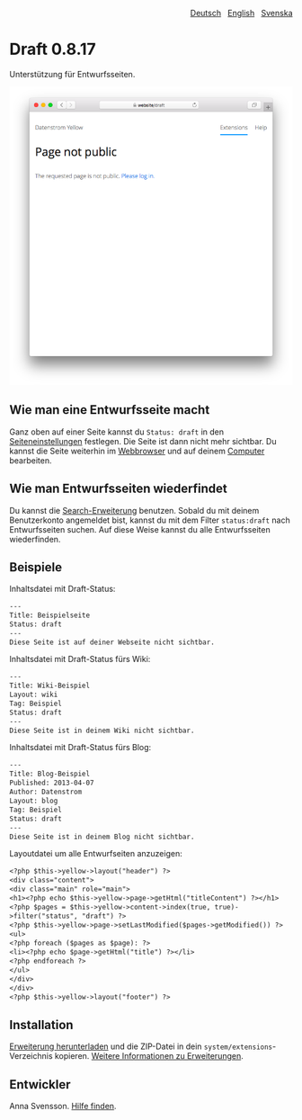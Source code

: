 <p align="right"><a href="README-de.md">Deutsch</a> &nbsp; <a href="README.md">English</a> &nbsp; <a href="README-sv.md">Svenska</a></p>

# Draft 0.8.17

Unterstützung für Entwurfsseiten.

<p align="center"><img src="draft-screenshot.png?raw=true" alt="Bildschirmfoto"></p>

## Wie man eine Entwurfsseite macht

Ganz oben auf einer Seite kannst du `Status: draft` in den [Seiteneinstellungen](https://github.com/annaesvensson/yellow-core/tree/main/README-de.md#einstellungen-seite) festlegen. Die Seite ist dann nicht mehr sichtbar. Du kannst die Seite weiterhin im [Webbrowser](https://github.com/annaesvensson/yellow-edit/tree/main/README-de.md) und auf deinem [Computer](https://github.com/annaesvensson/yellow-core/tree/main/README-de.md) bearbeiten.

## Wie man Entwurfsseiten wiederfindet

Du kannst die [Search-Erweiterung](https://github.com/annaesvensson/yellow-search/tree/main/README-de.md) benutzen. Sobald du mit deinem Benutzerkonto angemeldet bist, kannst du mit dem Filter `status:draft` nach Entwurfsseiten suchen. Auf diese Weise kannst du alle Entwurfsseiten wiederfinden.

## Beispiele

Inhaltsdatei mit Draft-Status:

    ---
    Title: Beispielseite
    Status: draft
    ---
    Diese Seite ist auf deiner Webseite nicht sichtbar.

Inhaltsdatei mit Draft-Status fürs Wiki:

    ---
    Title: Wiki-Beispiel
    Layout: wiki
    Tag: Beispiel
    Status: draft
    ---
    Diese Seite ist in deinem Wiki nicht sichtbar.

Inhaltsdatei mit Draft-Status fürs Blog:

    ---
    Title: Blog-Beispiel
    Published: 2013-04-07
    Author: Datenstrom
    Layout: blog
    Tag: Beispiel
    Status: draft
    ---
    Diese Seite ist in deinem Blog nicht sichtbar.

Layoutdatei um alle Entwurfseiten anzuzeigen:

    <?php $this->yellow->layout("header") ?>
    <div class="content">
    <div class="main" role="main">
    <h1><?php echo $this->yellow->page->getHtml("titleContent") ?></h1>
    <?php $pages = $this->yellow->content->index(true, true)->filter("status", "draft") ?>
    <?php $this->yellow->page->setLastModified($pages->getModified()) ?>
    <ul>
    <?php foreach ($pages as $page): ?>
    <li><?php echo $page->getHtml("title") ?></li>
    <?php endforeach ?>
    </ul>
    </div>
    </div>
    <?php $this->yellow->layout("footer") ?>

## Installation

[Erweiterung herunterladen](https://github.com/annaesvensson/yellow-draft/archive/main.zip) und die ZIP-Datei in dein `system/extensions`-Verzeichnis kopieren. [Weitere Informationen zu Erweiterungen](https://github.com/annaesvensson/yellow-update/tree/main/README-de.md).

## Entwickler

Anna Svensson. [Hilfe finden](https://datenstrom.se/de/yellow/help/).

